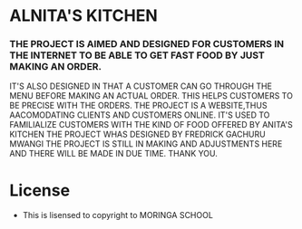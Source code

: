 # ALNITA'S KITCHEN
### THE PROJECT IS AIMED AND DESIGNED FOR CUSTOMERS IN THE INTERNET TO BE ABLE TO GET FAST FOOD BY JUST MAKING AN ORDER.
IT'S ALSO DESIGNED IN THAT A CUSTOMER CAN GO THROUGH THE MENU BEFORE MAKING AN ACTUAL ORDER. THIS HELPS CUSTOMERS TO BE PRECISE WITH THE ORDERS.
THE PROJECT IS A WEBSITE,THUS AACOMODATING CLIENTS AND CUSTOMERS ONLINE.
IT'S USED TO FAMILIALIZE CUSTOMERS WITH THE KIND OF FOOD OFFERED BY ANITA'S KITCHEN
THE PROJECT WHAS DESIGNED BY FREDRICK GACHURU MWANGI
THE PROJECT IS STILL IN MAKING AND ADJUSTMENTS HERE AND THERE WILL BE MADE IN DUE TIME.
THANK YOU.
# License

* This is lisensed to copyright to MORINGA SCHOOL
